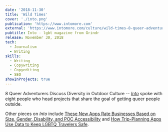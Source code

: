 ```yaml
---
date: '2018-11-30'
title: 'Wild Times'
cover: './into.png'
publication: 'https://www.intomore.com'
external: 'https://www.intomore.com/culture/wild-times-8-queer-adventurers-discuss-diversity-in-outdoor-culture'
pubtitle: Into - lgbt magazine from Grindr
release: November 30, 2018
tech:
  - Journalism
  - Writing
skills:
  - Writing
  - Copywriting
  - Copyediting
  - SEO
showInProjects: true
---
```


8 Queer Adventurers Discuss Diversity in Outdoor Culture -- [_Into_](https://www.intomore.com/) spoke with eight people who head projects that share the goal of getting queer people outside.

Other pieces on _Into_ include [These New Apps Rate Businesses Based on Size, Gender, Disability, and POC Accessibility](https://www.intomore.com/culture/these-new-apps-rate-businesses-based-on-size-gender-disability-and-poc-comfort) and [How Trip-Planning Apps Use Data to Keep LGBTQ Travelers Safe](https://www.intomore.com/travel/how-trip-planning-apps-use-data-to-keep-lgbtq-travelers-safe).
